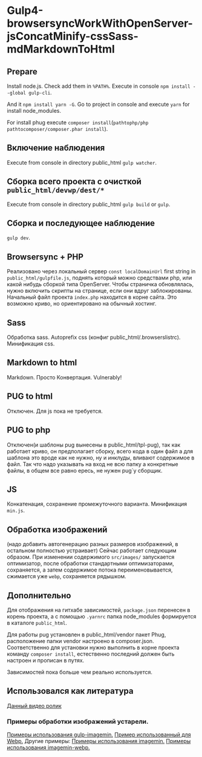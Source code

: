 # Gulp4-browsersyncWorkWithOpenServer-jsConcatMinify-cssSass-mdMarkdownToHtml

## Prepare
Install node.js. Check add them in `%PATH%`. Execute in console `npm install --global gulp-cli`.

And it `npm install yarn -G`. Go to project in console and execute `yarn` for install node_modules.

For install phug execute `composer install`(`pathtophp/php pathtocomposer/composer.phar install`).

## Включение наблюдения
Execute from console in directory public_html `gulp watcher`.

## Сборка всего проекта с очисткой `public_html/devwp/dest/*`
Execute from console in directory public_html `gulp build` or `gulp`.

## Сборка и последующее наблюдение
`gulp dev`.

## Browsersync + PHP
Реализовано через локальный сервер `const localDomainUrl` first string in `public_html/gulpfile.js`, поднять который можно средствами php, или какой нибудь сборкой типа OpenServer. Чтобы страничка обновлялась, нужно включить скрипты на странице, если они вдруг заблокированы. Начальный файл проекта `index.php` находится в корне сайта. Это возможно криво, но ориентировано на обычный хостинг.

## Sass
Обработка sass. Autoprefix css (конфиг public_html/.browserslistrc). Минификация css.

## Markdown to html
Markdown. Просто Конвертация. Vulnerably!

## PUG to html
Отключен. Для js пока не требуется.

## PUG to php
Отключен(и шаблоны pug вынесены в public_html/tpl-pug), так как работает криво, он предполагает сборку, всего кода в один файл а для шаблона это вроде как не нужно, ну и инклуды, вливают содержимое в файл. Так что надо указывать на вход не всю папку а конкретные файлы, в общем все равно ересь, не нужен pug`у сборщик.

## JS
Конкатенация, сохранение промежуточного варианта. Минификация `min.js`.

## Обработка изображений
(надо добавить автогенерацию разных размеров изображений, в остальном полностью устраивает)
Сейчас работает следующим образом. При изменении содержимого `src/images/` запускается оптимизатор, после обработки стандартными оптимизаторами, сохраняется, а затем содержимое потока переименовывается, сжимается уже `webp`, сохраняется рядышком.

## Дополнительно
Для отображения на гитхабе зависимостей, `package.json` перенесен в корень проекта, а с помощью `.yarnrc` папка node_modules формируется в каталоге `public_html`.

Для работы pug установлен в public_html/vendor пакет Phug, расположение папки vendor настроено в composer.json. Соответственно для установки нужно выполнить в корне проекта команду `composer install`, естественно последний должен быть настроен и прописан в путях.

Зависимостей пока больше чем реально используется.

## Использовался как литература
[Данный видео ролик](https://www.youtube.com/watch?v=tTrPLQ6nOX8)


### Примеры обработки изображений устарели.
[Примеры использования gulp-imagemin.](https://www.npmjs.com/package/gulp-imagemin) [Пример использованный для Webp.](https://www.smashingmagazine.com/2018/07/converting-images-to-webp/) Другие примеры:
[Примеры использования imagemin.](https://github.com/imagemin/imagemin) [Примеры использования imagemin-webp.](https://github.com/imagemin/imagemin-webp)